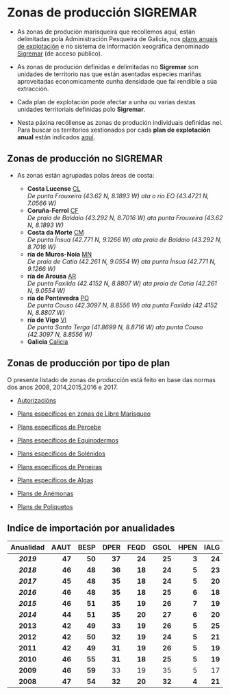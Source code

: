 # Zonas de producción SIGREMAR


* As zonas de produción marisqueira que recollemos aquí, están delimitadas pola Administración Pesqueira de Galicia, nos [plans anuais de explotación][] e no sistema de información xeográfica denominado [Sigremar][] (de acceso público).

* As zonas de produción definidas e delimitadas no __Sigremar__ son unidades de territorio nas que están asentadas especies mariñas aproveitadas economicamente cunha densidade que fai rendible a súa extracción. 

* Cada plan de explotación pode afectar a unha ou varias destas unidades territoriais definidas polo __Sigremar__. 

* Nesta páxina recóllense as zonas de produción individuais definidas nel.  
 Para buscar os territorios xestionados por cada __plan de explotación anual__ están indicados [aquí](IndiceZonasPlan.md).

## Zonas de producción no SIGREMAR

* As zonas están agrupadas polas áreas de costa:

	+ __Costa Lucense__ [CL](zp-CL.md)  
	_De punta Frouxeira (43.62 N, 8.1893 W)  ata o rio EO (43.4721 N, 7.0566 W)_
	+ __Coruña-Ferrol__ [CF](zp-CF.md)  
	_De praia de Baldaio (43.292 N, 8.7016 W)  ata punta Frouxeira (43.62 N, 8.1893 W)_
	+ __Costa da Morte__ [CM](zp-CM.md)  
	_De punta Ínsua (42.771 N, 9.1266 W) ata praia de Baldaio (43.292 N, 8.7016 W)_
	+ __ría de Muros-Noia__ [MN](zp-MN.md)  
	_De praia de Catia (42.261 N, 9.0554 W) ata punta Ínsua (42.771 N, 9.1266 W)_
	+ __ría de Arousa__ [AR](zp-AR.md)  
	_De punta Faxilda (42.4152 N, 8.8807 W) ata praia de Catia (42.261 N, 9.0554 W)_
	+ __ría de Pontevedra__ [PO](zp-PO.md)  
	_De punta Couso (42.3097 N, 8.8556 W) ata punta Faxilda (42.4152 N, 8.8807 W)_
	+ __ría de Vigo__ [VI](zp-VI.md)  
	_De punta Santa Terga (41.8699 N, 8.8716 W) ata punta Couso (42.3097 N, 8.8556 W)_
	+ __Galicia__ [Calicia](zp-GL.md)
	

## Zonas de producción por tipo de plan

O presente listado de zonas de producción está feito en base das normas dos anos 2008, 2014,2015,2016 e 2017. 

* [Autorizacións](ZonasDeProduccionAAUT.md)

* [Plans específicos en zonas de Libre Marisqueo](ZonasDeProduccionBESP.md)

* [Plans específicos de Percebe](ZonasDeProduccionDPER.md)

* [Plans específicos de Equinodermos](ZonasDeProduccionFEQD.md)

* [Plans específicos de Solénidos](ZonasDeProduccionGSOL.md)

* [Plans específicos de Peneiras](ZonasDeProduccionHPEN.md)

* [Plans específicos de Algas](ZonasDeProduccionIALG.md)

* [Plans de Anémonas](ZonasDeProduccionJANE.md)

* [Plans de Poliquetos](ZonasDeProduccionKPOL.md)


## Indice de importación por anualidades

|Anualidad|AAUT|BESP|DPER|FEQD|GSOL|HPEN|IALG|JANE|KPOL|
|:-------:|---:|---:|---:|---:|---:|---:|---:|---:|---:|
|___2019___|__47__|__50__|__37__|__24__|__25__|__3__|__24__|__15__|__21__|
|___2018___|__46__|__48__|__36__|__18__|__24__|__5__|__23__|__10__|__24__|
|___2017___|__45__|__48__|__35__|__18__|__24__|__5__|__20__|__9__|__22__|
|___2016___|__46__|__48__|__35__|__18__|__25__|__6__|__18__|__9__|__24__|
|___2015___|__46__|__51__|__35__|__19__|__26__|__7__|__19__|__8__|__23__|
|___2014___|__44__|__51__|__35__|__20__|__27__|__6__|__20__|__5__|__21__|
|__2013__|__42__|__49__|__33__|__19__|__26__|__5__|__25__|__4__|__16__|
|__2012__|__42__|__50__|__32__|__19__|__24__|__5__|__21__|-|__17__|
|__2011__|__42__|__49__|__31__|__19__|__26__|__5__|__19__|-|__18__|
|__2010__|__46__|__55__|__31__|__18__|__25__|__5__|__19__|-|__19__|
|__2009__|__46__|__59__|33|19|35|5|17|-|19|
|__2008__|__47__|__54__|__32__|__20__|__32__|__4__|__21__|-|__18__|



 [Sigremar]: https://goo.gl/glKrkM
 [plans anuais de explotación]: http://goo.gl/4k6J1
